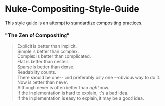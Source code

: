 # Nuke-Compositing-Style-Guide

This style guide is an attempt to standardize compositing practices.

### "The Zen of Compositing"


>Explicit is better than implicit.  
Simple is better than complex.  
Complex is better than complicated.  
Flat is better than nested.  
Sparse is better than dense.  
Readability counts.  
There should be one-- and preferably only one --obvious way to do it.  
Now is better than never.  
Although never is often better than *right* now.  
If the implementation is hard to explain, it's a bad idea.  
If the implementation is easy to explain, it may be a good idea.  
